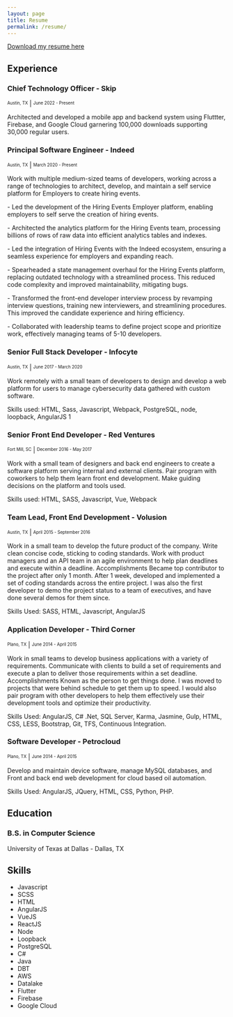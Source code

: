```yaml
---
layout: page
title: Resume
permalink: /resume/
---
```


<a href="/assets/download/Zachary_Barnes_Resume.pdf" target="_blank" class="button">Download my resume here</a>

## Experience

### Chief Technology Officer - Skip
<sup><sub>Austin, TX</sub></sup> |
<sup><sub>June 2022 - Present</sub></sup>

Architected and developed a mobile app and backend system using Fluttter, Firebase, and Google Cloud garnering 100,000 downloads supporting 30,000 regular users.  

### Principal Software Engineer - Indeed
<sup><sub>Austin, TX</sub></sup> |
<sup><sub>March 2020 - Present</sub></sup>

Work with multiple medium-sized teams of developers, working across a range of technologies to architect, develop, and maintain a self service platform for Employers to create hiring events.

\- Led the development of the Hiring Events Employer platform, enabling employers to self serve the creation of hiring events.

\- Architected the analytics platform for the Hiring Events team, processing billions of rows of raw data into efficient analytics tables and indexes.

\- Led the integration of Hiring Events with the Indeed ecosystem, ensuring a seamless experience for employers and expanding reach.

\- Spearheaded a state management overhaul for the Hiring Events platform, replacing outdated technology with a streamlined process. This reduced code complexity and improved maintainability, mitigating bugs.

\- Transformed the front-end developer interview process by revamping interview questions, training new interviewers, and streamlining procedures. This improved the candidate experience and hiring efficiency.

\- Collaborated with leadership teams to define project scope and prioritize work, effectively managing teams of 5-10 developers.

### Senior Full Stack Developer - Infocyte
<sup><sub>Austin, TX</sub></sup> |
<sup><sub>June 2017 - March 2020</sub></sup>

Work remotely with a small team of developers to design and develop a web platform for users to manage cybersecurity
data gathered with custom software.

Skills used: HTML, Sass, Javascript, Webpack, PostgreSQL, node, loopback, AngularJS 1

### Senior Front End Developer - Red Ventures
<sup><sub>Fort Mill, SC</sub></sup> | 
<sup><sub>December 2016 - May 2017</sub></sup>

Work with a small team of designers and back end engineers to create a software platform serving internal and external clients. 
Pair program with coworkers to help them learn front end development. Make guiding decisions on the platform and tools used.

Skills used: HTML, SASS, Javascript, Vue, Webpack

### Team Lead, Front End Development - Volusion
<sup><sub>Austin, TX</sub></sup> | 
<sup><sub>April 2015 - September 2016</sub></sup>

Work in a small team to develop the future product of the company. 
Write clean concise code, sticking to coding standards. 
Work with product managers and an API team in an agile environment to help plan deadlines and execute within a deadline. 
Accomplishments Became top contributor to the project after only 1 month. 
After 1 week, developed and implemented a set of coding standards across the entire project. 
I was also the first developer to demo the project status to a team of executives, and have done several demos for them since.

Skills Used: SASS, HTML, Javascript, AngularJS

### Application Developer - Third Corner
<sup><sub>Plano, TX</sub></sup> | 
<sup><sub>June 2014 - April 2015</sub></sup>

Work in small teams to develop business applications with a variety of requirements. 
Communicate with clients to build a set of requirements and execute a plan to deliver those requirements within a set deadline. 
Accomplishments Known as the person to get things done. I was moved to projects that were behind schedule to get them up to speed. 
I would also pair program with other developers to help them effectively use their development tools and optimize their productivity.

Skills Used: AngularJS, C# .Net, SQL Server, Karma, Jasmine, Gulp, HTML, CSS, LESS, Bootstrap, Git, TFS, Continuous Integration.

### Software Developer - Petrocloud
<sup><sub>Plano, TX</sub></sup> | 
<sup><sub>June 2014 - April 2015</sub></sup>

Develop and maintain device software, manage MySQL databases, and Front and back end web development for cloud based oil automation.

Skills Used: AngularJS, JQuery, HTML, CSS, Python, PHP.

## Education

### B.S. in Computer Science
University of Texas at Dallas - Dallas, TX

## Skills
- Javascript
- SCSS
- HTML
- AngularJS
- VueJS
- ReactJS
- Node
- Loopback
- PostgreSQL
- C#
- Java
- DBT
- AWS
- Datalake
- Flutter
- Firebase
- Google Cloud
